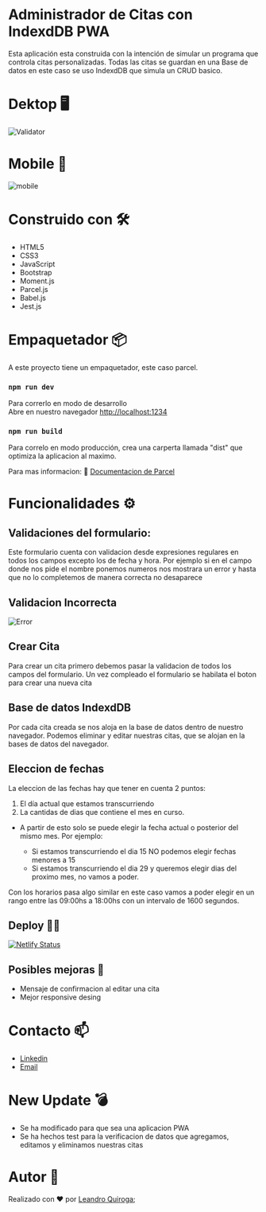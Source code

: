 # Administrador de Citas con IndexdDB PWA
Esta aplicación esta construida con la intención de simular un programa que controla citas personalizadas. Todas las citas se guardan en una Base de datos en este caso se uso IndexdDB que simula un CRUD basico. 

# Dektop  🖥 
![Validator](https://user-images.githubusercontent.com/80013958/135516753-78a37778-778a-4b28-8b03-dc59627643d0.gif)

# Mobile 📱
![mobile](https://user-images.githubusercontent.com/80013958/135516932-e0d05d52-c0c0-4c8d-b8f3-99074f5e4afa.gif)

# Construido con 🛠️
* HTML5
* CSS3 
* JavaScript
* Bootstrap 
* Moment.js
* Parcel.js
* Babel.js
* Jest.js

# Empaquetador  📦
A este proyecto tiene un empaquetador, este caso parcel.

### `npm run dev`
Para correrlo en modo de desarrollo <br>
Abre en nuestro navegador [http://localhost:1234](http://localhost:1234)

### `npm run build`
Para correlo en modo producción, crea una carperta llamada "dist" que optimiza la aplicacion al maximo. 

Para mas informacion: 🧾 [Documentacion de Parcel](https://es.parceljs.org/getting_started.html)

# Funcionalidades ⚙️

## Validaciones del formulario: 
Este formulario cuenta con validacion desde expresiones regulares en 
todos los campos excepto los de fecha y hora. Por ejemplo si en el campo donde nos pide el nombre ponemos numeros nos mostrara un error y hasta que no lo completemos de manera correcta no desaparece

## Validacion Incorrecta 
![Error](https://user-images.githubusercontent.com/80013958/135517045-0b726d77-a3a7-4ad7-bc5e-2b934958b803.gif)

## Crear Cita 
Para crear un cita primero debemos pasar la validacion de todos los campos del formulario. Un vez compleado el formulario se habilata el boton para crear una nueva cita 

## Base de datos IndexdDB
Por cada cita creada se nos aloja en la base de datos dentro de nuestro navegador. Podemos eliminar y editar nuestras citas, que se alojan en la bases de datos del navegador. 

## Eleccion de fechas
La eleccion de las fechas hay que tener en cuenta 2 puntos:

1) El día actual que estamos transcurriendo
2) La cantidas de dias que contiene el mes en curso. 

*   A partir de esto solo se puede elegir la fecha actual o posterior del mismo mes. Por ejemplo:

    * Si estamos transcurriendo el dia 15 NO podemos elegir fechas menores a 15 <br>
    * Si estamos transcurriendo el dia 29 y queremos elegir dias del proximo mes, no vamos a poder. 

Con los horarios pasa algo similar en este caso vamos a poder elegir en un rango entre las 09:00hs a 18:00hs con un intervalo de 1600 segundos.

## Deploy 👨‍💻
[![Netlify Status](https://api.netlify.com/api/v1/badges/91bdc6d2-70d1-4734-947e-a9e15e487bd1/deploy-status)](https://adminitracioncitas.netlify.app/)

## Posibles mejoras 🚀
* Mensaje de confirmacion al editar una cita
* Mejor responsive desing 


# Contacto 📫
- [Linkedin](https://www.linkedin.com/in/leanquiroga95/)
- [Email](mailto:leandroquiroga9514@gmail.com)

# New Update 💣
* Se ha modificado para que sea una aplicacion PWA 
* Se ha hechos test para la verificacion de datos que agregamos, editamos y eliminamos nuestras citas

# Autor 👤
Realizado con ❤️ por [Leandro Quiroga](https://github.com/leandroquiroga);

